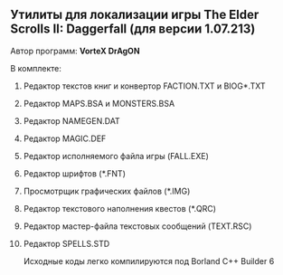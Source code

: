 ## Утилиты для локализации игры The Elder Scrolls II: Daggerfall (для версии 1.07.213)

Автор программ: **VorteX DrAgON**

В комплекте:
1. Редактор текстов книг и конвертор FACTION.TXT и BIOG*.TXT
2. Редактор MAPS.BSA и MONSTERS.BSA
3. Редактор NAMEGEN.DAT
4. Редактор MAGIC.DEF
5. Редактор исполняемого файла игры (FALL.EXE)
6. Редактор шрифтов (*.FNT)
7. Просмотрщик графических файлов (*.IMG)
8. Редактор текстового наполнения квестов (*.QRC)
9. Редактор мастер-файла текстовых сообщений (TEXT.RSC)
10. Редактор SPELLS.STD

	Исходные коды легко компилируются под Borland C++ Builder 6

